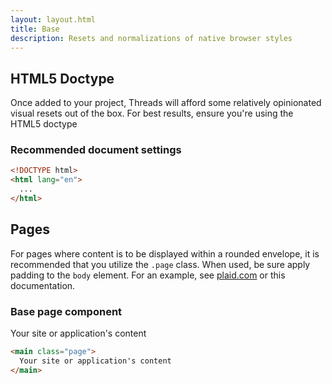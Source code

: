 ```yaml
---
layout: layout.html
title: Base
description: Resets and normalizations of native browser styles
---
```


## HTML5 Doctype
Once added to your project, Threads will afford some relatively opinionated 
visual resets out of the box. For best results, ensure you're using the HTML5 doctype

<div class="documentation-article__example documentation-article__example--only-heading">
  <h3 class="tertiary-heading">Recommended document settings</h3>
</div>

```html
<!DOCTYPE html>
<html lang="en">
  ...
</html>
```

## Pages
For pages where content is to be displayed within a rounded envelope, it is recommended that you utilize the `.page` class. When used, be sure apply padding to the `body` element. For an example, see [plaid.com](https://plaid.com) or this documentation.

<div class="documentation-article__example">
  <h3 class="tertiary-heading">Base page component</h3>
  <main class="page">
    Your site or application's content
  </main>
</div>

```html
<main class="page">
  Your site or application's content
</main>
```

